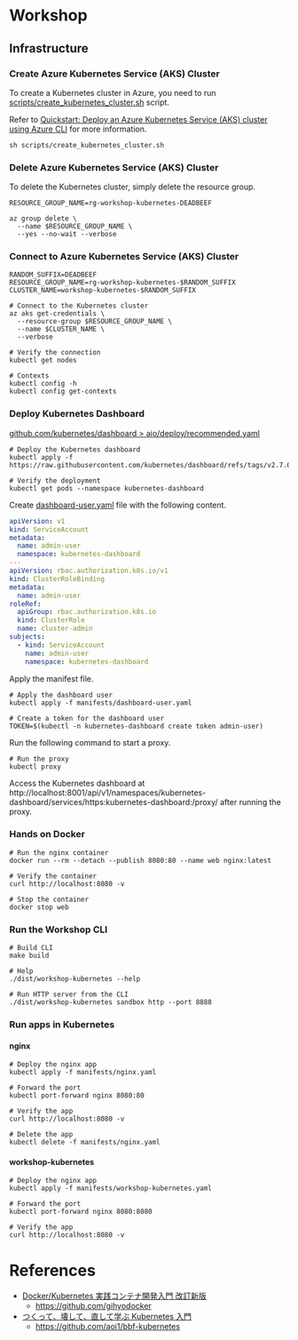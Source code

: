 # Workshop

## Infrastructure

### Create Azure Kubernetes Service (AKS) Cluster

To create a Kubernetes cluster in Azure, you need to run [scripts/create_kubernetes_cluster.sh](../scripts/create_kubernetes_cluster.sh) script.

Refer to [Quickstart: Deploy an Azure Kubernetes Service (AKS) cluster using Azure CLI](https://learn.microsoft.com/azure/aks/learn/quick-kubernetes-deploy-cli) for more information.

```shell
sh scripts/create_kubernetes_cluster.sh
```

### Delete Azure Kubernetes Service (AKS) Cluster

To delete the Kubernetes cluster, simply delete the resource group.

```shell
RESOURCE_GROUP_NAME=rg-workshop-kubernetes-DEADBEEF

az group delete \
  --name $RESOURCE_GROUP_NAME \
  --yes --no-wait --verbose
```

### Connect to Azure Kubernetes Service (AKS) Cluster

```shell
RANDOM_SUFFIX=DEADBEEF
RESOURCE_GROUP_NAME=rg-workshop-kubernetes-$RANDOM_SUFFIX
CLUSTER_NAME=workshop-kubernetes-$RANDOM_SUFFIX

# Connect to the Kubernetes cluster
az aks get-credentials \
  --resource-group $RESOURCE_GROUP_NAME \
  --name $CLUSTER_NAME \
  --verbose

# Verify the connection
kubectl get nodes

# Contexts
kubectl config -h
kubectl config get-contexts
```

### Deploy Kubernetes Dashboard

[github.com/kubernetes/dashboard > aio/deploy/recommended.yaml](https://github.com/kubernetes/dashboard/blob/v2.7.0/aio/deploy/recommended.yaml)

```shell
# Deploy the Kubernetes dashboard
kubectl apply -f https://raw.githubusercontent.com/kubernetes/dashboard/refs/tags/v2.7.0/aio/deploy/recommended.yaml

# Verify the deployment
kubectl get pods --namespace kubernetes-dashboard
```

Create [dashboard-user.yaml](../manifests/dashboard-user.yaml) file with the following content.

```yaml
apiVersion: v1
kind: ServiceAccount
metadata:
  name: admin-user
  namespace: kubernetes-dashboard
---
apiVersion: rbac.authorization.k8s.io/v1
kind: ClusterRoleBinding
metadata:
  name: admin-user
roleRef:
  apiGroup: rbac.authorization.k8s.io
  kind: ClusterRole
  name: cluster-admin
subjects:
  - kind: ServiceAccount
    name: admin-user
    namespace: kubernetes-dashboard
```

Apply the manifest file.

```shell
# Apply the dashboard user
kubectl apply -f manifests/dashboard-user.yaml

# Create a token for the dashboard user
TOKEN=$(kubectl -n kubernetes-dashboard create token admin-user)
```

Run the following command to start a proxy.

```shell
# Run the proxy
kubectl proxy
```

Access the Kubernetes dashboard at http://localhost:8001/api/v1/namespaces/kubernetes-dashboard/services/https:kubernetes-dashboard:/proxy/ after running the proxy.

### Hands on Docker

```shell
# Run the nginx container
docker run --rm --detach --publish 8080:80 --name web nginx:latest

# Verify the container
curl http://localhost:8080 -v

# Stop the container
docker stop web
```

### Run the Workshop CLI

```shell
# Build CLI
make build

# Help
./dist/workshop-kubernetes --help

# Run HTTP server from the CLI
./dist/workshop-kubernetes sandbox http --port 8888
```

### Run apps in Kubernetes

#### nginx

```shell
# Deploy the nginx app
kubectl apply -f manifests/nginx.yaml

# Forward the port
kubectl port-forward nginx 8080:80

# Verify the app
curl http://localhost:8080 -v

# Delete the app
kubectl delete -f manifests/nginx.yaml
```

#### workshop-kubernetes

```shell
# Deploy the nginx app
kubectl apply -f manifests/workshop-kubernetes.yaml

# Forward the port
kubectl port-forward nginx 8080:8080

# Verify the app
curl http://localhost:8080 -v
```

# References

- [Docker/Kubernetes 実践コンテナ開発入門 改訂新版](https://gihyo.jp/book/2024/978-4-297-14017-5)
  - https://github.com/gihyodocker
- [つくって、壊して、直して学ぶ Kubernetes 入門](https://www.shoeisha.co.jp/book/detail/9784798183961)
  - https://github.com/aoi1/bbf-kubernetes

